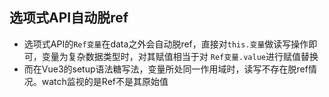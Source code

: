 ## 选项式API自动脱ref

- 选项式API的`Ref变量`在data之外会自动脱ref，直接对`this.变量`做读写操作即可，变量为复杂数据类型时，对其赋值相当于对 `Ref变量.value`进行赋值替换
- 而在Vue3的setup语法糖写法，变量所处同一作用域时，读写不存在脱ref情况。watch监视的是Ref不是其原始值